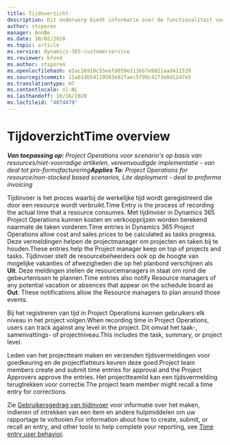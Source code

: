 ```yaml
---
title: Tijdoverzicht
description: Dit onderwerp biedt informatie over de functionaliteit voor Tijd in Dynamics 365 Project Operations.
author: stsporen
manager: AnnBe
ms.date: 10/02/2020
ms.topic: article
ms.service: dynamics-365-customerservice
ms.reviewer: kfend
ms.author: stsporen
ms.openlocfilehash: e2ac26910c55eefd059e3136b7e8821aad411539
ms.sourcegitcommit: 11a61db54119503e82faec5f99c4273e8d1247e5
ms.translationtype: HT
ms.contentlocale: nl-NL
ms.lasthandoff: 10/16/2020
ms.locfileid: "4074479"
---
```

# <a name="time-overview"></a><span data-ttu-id="de2f7-103">Tijdoverzicht</span><span class="sxs-lookup"><span data-stu-id="de2f7-103">Time overview</span></span>

<span data-ttu-id="de2f7-104">_**Van toepassing op:** Project Operations voor scenario's op basis van resources/niet-voorradige artikelen, vereenvoudigde implementatie - van deal tot pro-formafacturering_</span><span class="sxs-lookup"><span data-stu-id="de2f7-104">_**Applies To:** Project Operations for resource/non-stocked based scenarios, Lite deployment - deal to proforma invoicing_</span></span>

<span data-ttu-id="de2f7-105">Tijdinvoer is het proces waarbij de werkelijke tijd wordt geregistreerd die door een resource wordt verbruikt.</span><span class="sxs-lookup"><span data-stu-id="de2f7-105">Time Entry is the process of recording the actual time that a resource consumes.</span></span> <span data-ttu-id="de2f7-106">Met tijdinvoer in Dynamics 365 Project Operations kunnen kosten en verkoopprijzen worden berekend naarmate de taken vorderen.</span><span class="sxs-lookup"><span data-stu-id="de2f7-106">Time entries in Dynamics 365 Project Operations allow cost and sales prices to be calculated as tasks progress.</span></span> <span data-ttu-id="de2f7-107">Deze vermeldingen helpen de projectmanager om projecten en taken bij te houden.</span><span class="sxs-lookup"><span data-stu-id="de2f7-107">These entries help the Project manager keep on top of projects and tasks.</span></span> <span data-ttu-id="de2f7-108">Tijdinvoer stelt de resourcebeheerders ook op de hoogte van mogelijke vakanties of afwezigheden die op het planbord verschijnen als **Uit**. Deze meldingen stellen de resourcemanagers in staat om rond die gebeurtenissen te plannen.</span><span class="sxs-lookup"><span data-stu-id="de2f7-108">Time entries also notify Resource managers of any potential vacation or absences that appear on the schedule board as **Out**. These notifications allow the Resource managers to plan around those events.</span></span>

<span data-ttu-id="de2f7-109">Bij het registreren van tijd in Project Operations kunnen gebruikers elk niveau in het project volgen.</span><span class="sxs-lookup"><span data-stu-id="de2f7-109">When recording time in Project Operations, users can track against any level in the project.</span></span> <span data-ttu-id="de2f7-110">Dit omvat het taak-, samenvattings- of projectniveau.</span><span class="sxs-lookup"><span data-stu-id="de2f7-110">This includes the task, summary, or project level.</span></span>

<span data-ttu-id="de2f7-111">Leden van het projectteam maken en verzenden tijdsvermeldingen voor goedkeuring en de projectfiatteurs keuren deze goed.</span><span class="sxs-lookup"><span data-stu-id="de2f7-111">Project team members create and submit time entries for approval and the Project Approvers approve the entries.</span></span> <span data-ttu-id="de2f7-112">Het projectteamlid kan een tijdsvermelding terugtrekken voor correctie.</span><span class="sxs-lookup"><span data-stu-id="de2f7-112">The project team member might recall a time entry for corrections.</span></span>

<span data-ttu-id="de2f7-113">Zie [Gebruikersgedrag van tijdinvoer](ui-behavior-time.md) voor informatie over het maken, indienen of intrekken van een item en andere hulpmiddelen om uw rapportage te voltooien.</span><span class="sxs-lookup"><span data-stu-id="de2f7-113">For information about how to create, submit, or recall an entry, and other tools to help complete your reporting, see [Time entry user behavior](ui-behavior-time.md).</span></span>

